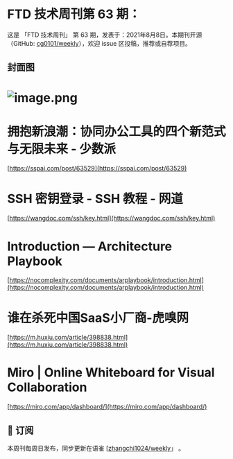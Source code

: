 # FTD 技术周刊第 63 期：
这是 「FTD 技术周刊」 第 63 期，发表于：2021年8月8日。本期刊开源（GitHub: [cg0101/weekly](https://github.com/cg0101/weekly)），欢迎 issue 区投稿，推荐或自荐项目。
## 封面图
# ![image.png](https://cdn.nlark.com/yuque/0/2021/png/132503/1609506269347-8c83ed31-64e9-431f-821e-b02cb2343d91.png#height=497&id=msJvQ&margin=%5Bobject%20Object%5D&name=image.png&originHeight=720&originWidth=1080&originalType=binary&size=1204213&status=done&style=none&width=746)
# 拥抱新浪潮：协同办公工具的四个新范式与无限未来 - 少数派
[https://sspai.com/post/63529](https://sspai.com/post/63529)
# SSH 密钥登录 - SSH 教程 - 网道
[https://wangdoc.com/ssh/key.html](https://wangdoc.com/ssh/key.html)
# Introduction — Architecture Playbook
[https://nocomplexity.com/documents/arplaybook/introduction.html](https://nocomplexity.com/documents/arplaybook/introduction.html)
# 谁在杀死中国SaaS小厂商-虎嗅网
[https://m.huxiu.com/article/398838.html](https://m.huxiu.com/article/398838.html)
# Miro | Online Whiteboard for Visual Collaboration
[https://miro.com/app/dashboard/](https://miro.com/app/dashboard/)<br />




## 📅 订阅
本周刊每周日发布，同步更新在语雀 [[zhangchi1024/weekly](https://www.yuque.com/zhangchi1024/weekly)」 。